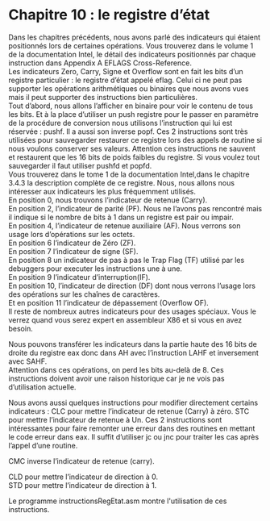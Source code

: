 # Chapitre 10 : le registre d’état

Dans les chapitres précédents, nous avons parlé des indicateurs qui étaient positionnés lors de certaines opérations. Vous trouverez dans le volume 1 de la documentation Intel, le détail des indicateurs positionnés par chaque instruction dans  Appendix A EFLAGS Cross-Reference. <br>
Les indicateurs Zero, Carry, Signe et Overflow sont en fait les bits d’un registre particulier : le registre d’état appelé eflag. Celui ci ne peut pas supporter les opérations arithmétiques ou binaires que nous avons vues mais il peut supporter des instructions bien particulières. <br>
Tout d’abord, nous allons l’afficher en binaire pour voir le contenu de tous les bits. Et à la place d’utiliser un push registre pour le passer en paramètre de la procédure de conversion nous utilisons l’instruction qui lui est réservée : pushf. Il a aussi son inverse popf. Ces 2 instructions sont très utilisées pour sauvegarder restaurer ce registre lors des appels de routine si nous voulons conserver ses valeurs. Attention ces instructions ne sauvent et restaurent que les 16 bits de poids faibles du registre. Si vous voulez tout sauvegarder il faut utiliser pushfd et popfd.<br>
Vous trouverez dans le tome 1 de la documentation Intel,dans le chapitre 3.4.3 la description complète de ce registre. Nous, nous allons nous intéresser aux indicateurs les  plus fréquemment utilisés.<br>
En position 0, nous trouvons l’indicateur de retenue (Carry). <br>
En position 2, l’indicateur de parité (PF). Nous ne l’avons pas rencontré mais il indique si le nombre de bits à 1 dans un registre est pair ou impair.<br>
En position 4, l’indicateur de retenue auxiliaire (AF). Nous verrons son usage lors d’opérations sur les octets. <br>
En position 6 l’indicateur de Zéro (ZF). <br>
En position 7 l’indicateur de signe (SF). <br>
En position 8 un indicateur de pas à pas le Trap Flag (TF) utilisé par les debuggers pour executer les instructions une à une. <br>
En position 9 l’indicateur d’interruption(IF). <br>
En position 10, l’indicateur de direction (DF) dont nous verrons l’usage lors des opérations sur les chaînes de caractères. <br>
Et en position 11 l’indicateur de dépassement (Overflow OF). <br>
Il reste de nombreux autres indicateurs pour des usages spéciaux. Vous le verrez quand vous serez expert en assembleur X86 et si vous en avez besoin. <br>

Nous pouvons transférer les indicateurs dans la partie haute des 16 bits de droite du registre eax donc dans AH avec l’instruction LAHF et inversement avec SAHF.<br>
Attention dans ces opérations, on perd les bits au-delà de 8. Ces instructions doivent avoir une raison historique car je ne vois pas d’utilisation actuelle.<br>

Nous avons aussi quelques instructions pour modifier directement certains indicateurs :
CLC pour mettre l’indicateur de retenue (Carry) à zéro.
STC pour mettre l’indicateur de retenue à Un.   Ces 2 instructions sont intéressantes pour faire remonter une erreur dans des routines en mettant le code erreur dans eax. Il suffit d’utiliser jc ou jnc pour traiter les cas après l’appel d’une routine.<br>

CMC  inverse l’indicateur de retenue (carry). <br>

CLD pour mettre l’indicateur de direction à 0.<br>
STD pour mettre l’indicateur de direction à 1.<br>

Le programme instructionsRegEtat.asm montre l'utilisation de ces instructions. <br>
